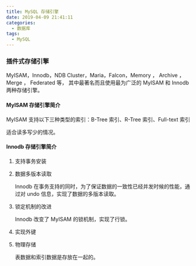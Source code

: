 ```yaml
---
title: MySQL 存储引擎
date: 2019-04-09 21:41:11
categories:
  - 数据库
tags:
  - MySQL
---
```


### 插件式存储引擎

<!--more-->

 MyISAM，Innodb，NDB Cluster，Maria，Falcon，Memory ， Archive ， Merge ， Federated 等， 其中最著名而且使用最为广泛的 MyISAM 和 Innodb
两种存储引擎。

#### MyISAM 存储引擎简介

MyISAM 支持以下三种类型的索引：B-Tree 索引、R-Tree 索引、Full-text 索引

适合读多写少的情况。

#### Innodb 存储引擎简介



1. 支持事务安装

2. 数据多版本读取

   Innodb 在事务支持的同时，为了保证数据的一致性已经并发时候的性能，通过对 undo 信息，实现了数据的多版本读取。

3. 锁定机制的改进

   Innodb 改变了 MyISAM 的锁机制，实现了行锁。

4. 实现外键

5. 物理存储

   表数据和索引数据是存放在一起的。

